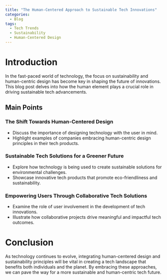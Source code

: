 ```yaml
---
title: "The Human-Centered Approach to Sustainable Tech Innovations"
categories:
  - Blog
tags:
  - Tech Trends
  - Sustainability
  - Human-Centered Design
---
```


# Introduction
In the fast-paced world of technology, the focus on sustainability and human-centric design has become key in shaping the future of innovations. This blog post delves into how the human element plays a crucial role in driving sustainable tech advancements.

## Main Points
### The Shift Towards Human-Centered Design
- Discuss the importance of designing technology with the user in mind.
- Highlight examples of companies embracing human-centric design principles in their tech products.

### Sustainable Tech Solutions for a Greener Future
- Explore how technology is being used to create sustainable solutions for environmental challenges.
- Showcase innovative tech products that promote eco-friendliness and sustainability.

### Empowering Users Through Collaborative Tech Solutions
- Examine the role of user involvement in the development of tech innovations.
- Illustrate how collaborative projects drive meaningful and impactful tech outcomes.

# Conclusion
As technology continues to evolve, integrating human-centered design and sustainability principles will be vital in creating a tech landscape that benefits both individuals and the planet. By embracing these approaches, we can pave the way for a more sustainable and human-centric tech future.